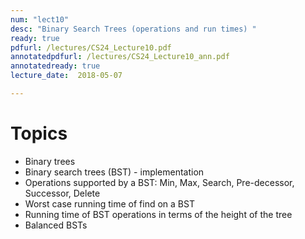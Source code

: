 ```yaml
---
num: "lect10"
desc: "Binary Search Trees (operations and run times) "
ready: true
pdfurl: /lectures/CS24_Lecture10.pdf
annotatedpdfurl: /lectures/CS24_Lecture10_ann.pdf
annotatedready: true
lecture_date:  2018-05-07

---
```


# Topics
* Binary trees
* Binary search trees (BST) - implementation
* Operations supported by a BST: Min, Max, Search, Pre-decessor, Successor, Delete
* Worst case running time of find on a BST
* Running time of BST operations in terms of the height of the tree
* Balanced BSTs
